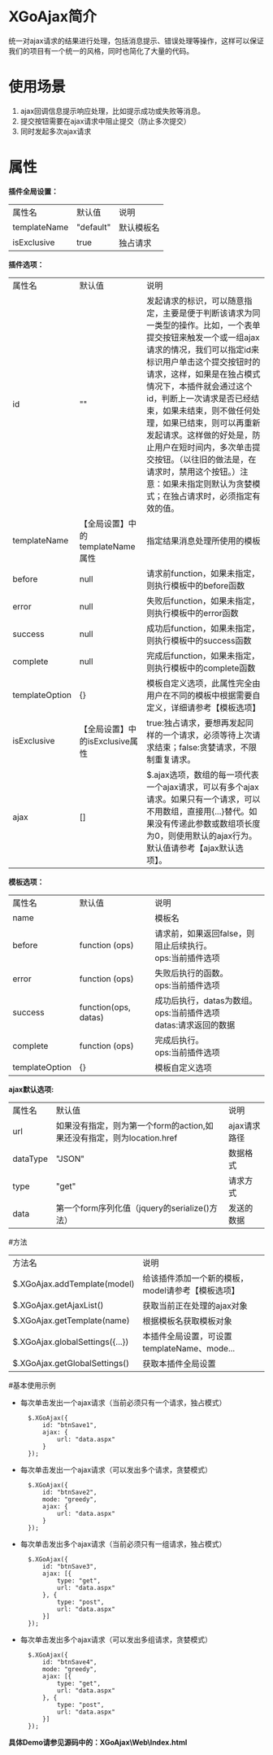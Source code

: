 # XGoAjax简介
统一对ajax请求的结果进行处理，包括消息提示、错误处理等操作，这样可以保证我们的项目有一个统一的风格，同时也简化了大量的代码。
# 使用场景
1. ajax回调信息提示响应处理，比如提示成功或失败等消息。
2. 提交按钮需要在ajax请求中阻止提交（防止多次提交）
3. 同时发起多次ajax请求


# 属性
**插件全局设置：**
<table>
<tr>
<td>属性名</td>
<td>默认值</td>
<td>说明</td>
</tr>
<tr>
<td>templateName</td>
<td>"default"</td>
<td>默认模板名</td>
</tr>
<tr>
<td>isExclusive</td>
<td>true</td>
<td>独占请求</td>
</tr>
</table>

**插件选项：**

<table>
<tr>
<td>属性名</td>
<td>默认值</td>
<td>说明</td>
</tr>
<tr>
<td>id</td>
<td>""</td>
<td>发起请求的标识，可以随意指定，主要是便于判断该请求为同一类型的操作。比如，一个表单提交按钮来触发一个或一组ajax请求的情况，我们可以指定id来标识用户单击这个提交按钮时的请求，这样，如果是在独占模式情况下，本插件就会通过这个id，判断上一次请求是否已经结束，如果未结束，则不做任何处理，如果已结束，则可以再重新发起请求。这样做的好处是，防止用户在短时间内，多次单击提交按钮。（以往旧的做法是，在请求时，禁用这个按钮。）注意：如果未指定则默认为贪婪模式；在独占请求时，必须指定有效的值。</td>
</tr>
<tr>
<td>templateName</td>
<td>【全局设置】中的templateName属性</td>
<td>
指定结果消息处理所使用的模板
</td>
</tr>

<tr>
<td>before</td>
<td>null</td>
<td>请求前function，如果未指定，则执行模板中的before函数</td>
</tr>
<tr>
<td>error</td>
<td>null</td>
<td>失败后function，如果未指定，则执行模板中的error函数</td>
</tr>
<tr>
<td>success</td>
<td>null</td>
<td>成功后function，如果未指定，则执行模板中的success函数</td>
</tr>
<tr>
<td>complete</td>
<td>null</td>
<td>完成后function，如果未指定，则执行模板中的complete函数</td>
</tr>
<tr>
<td>templateOption</td>
<td>{}</td>
<td>
模板自定义选项，此属性完全由用户在不同的模板中根据需要自定义，详细请参考【模板选项】
</td>
</tr>
<tr>
<td>isExclusive</td>
<td>【全局设置】中的isExclusive属性</td>
<td>
true:独占请求，要想再发起同样的一个请求，必须等待上次请求结束；false:贪婪请求，不限制重复请求。 
</td>
</tr>
<tr>
<td>ajax</td>
<td>[]</td>
<td>$.ajax选项，数组的每一项代表一个ajax请求，可以有多个ajax请求。如果只有一个请求，可以不用数组，直接用{...}替代。如果没有传递此参数或数组项长度为0，则使用默认的ajax行为。默认值请参考【ajax默认选项】。</td>
</tr>
</table>

**模板选项：**
<table>
<tr>
<td>属性名</td>
<td>默认值</td>
<td>说明</td>
</tr>
<tr>
<td>name</td>
<td></td>
<td>模板名</td>
</tr>
<tr>
<td>before</td>
<td>function (ops)</td>
<td>
请求前，如果返回false，则阻止后续执行。
<br/>
ops:当前插件选项
</td>
</tr>
<tr>
<td>error</td>
<td>function (ops)</td>
<td>
失败后执行的函数。
<br/>
ops:当前插件选项
</td>
</tr>
<tr>
<td>success</td>
<td>function(ops, datas)</td>
<td>
成功后执行，datas为数组。
<br/>
ops:当前插件选项
<br/>
datas:请求返回的数据
</td>
</tr>
<tr>
<td>complete</td>
<td>function (ops)</td>
<td>完成后执行。
<br/>
ops:当前插件选项
</td>
</tr>
<tr>
<td>templateOption</td>
<td>{}</td>
<td>模板自定义选项</td>
</tr>
</table>

**ajax默认选项:**
<table>
<tr>
<td>属性名</td>
<td>默认值</td>
<td>说明</td>
</tr>
<tr>
<td>url</td>
<td>如果没有指定，则为第一个form的action,如果还没有指定，则为location.href</td>
<td>ajax请求路径</td>
</tr>
<tr>
<td>dataType</td>
<td>"JSON"</td>
<td>数据格式</td>
</tr>
<tr>
<td>type</td>
<td>"get"</td>
<td>请求方式</td>
</tr>
<tr>
<td>data</td>
<td>第一个form序列化值（jquery的serialize()方法）</td>
<td>发送的数据</td>
</tr>

</table>

#方法
<table>
<tr>
<td>方法名</td>
<td>说明</td>
</tr>
<tr>
<td>$.XGoAjax.addTemplate(model)</td>
<td>给该插件添加一个新的模板，model请参考【模板选项】</td>
</tr>
<tr>
<td>$.XGoAjax.getAjaxList()</td>
<td>获取当前正在处理的ajax对象</td>
</tr>
<tr>
<td>$.XGoAjax.getTemplate(name)</td>
<td>根据模板名获取模板对象</td>
</tr>
<tr>
<td>$.XGoAjax.globalSettings({...})</td>
<td>本插件全局设置，可设置templateName、mode...</td>
</tr>
<tr>
<td>$.XGoAjax.getGlobalSettings()</td>
<td>获取本插件全局设置</td>
</tr>
</table>

#基本使用示例
- 每次单击发出一个ajax请求（当前必须只有一个请求，独占模式）

        $.XGoAjax({
            id: "btnSave1",
            ajax: {
                url: "data.aspx"
            }
        });

- 每次单击发出一个ajax请求（可以发出多个请求，贪婪模式）

        $.XGoAjax({
            id: "btnSave2",
            mode: "greedy",
            ajax: {
                url: "data.aspx"
            }
        });

- 每次单击发出多个ajax请求（当前必须只有一组请求，独占模式）

        $.XGoAjax({
            id: "btnSave3",
            ajax: [{
                type: "get",
                url: "data.aspx"
            }, {
                type: "post",
                url: "data.aspx"
            }]
        });

- 每次单击发出多个ajax请求（可以发出多组请求，贪婪模式）

        $.XGoAjax({
            id: "btnSave4",
            mode: "greedy",
            ajax: [{
                type: "get",
                url: "data.aspx"
            }, {
                type: "post",
                url: "data.aspx"
            }]
        });

**具体Demo请参见源码中的：XGoAjax\Web\Index.html**
